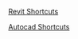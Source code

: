 [Revit Shortcuts](https://github.com/joao-manoel/arquitetura_config/blob/2ef2097c574d54a13b27421118bc8c09f51f9581/revit/OC_KeyboardShortcuts.xml)

[Autocad Shortcuts](https://github.com/joao-manoel/arquitetura_config/blob/2ef2097c574d54a13b27421118bc8c09f51f9581/revit/OC_KeyboardShortcuts.xml](https://github.com/joao-manoel/ARQ_CONFIG/blob/main/cad/acad.pgp)https://github.com/joao-manoel/ARQ_CONFIG/blob/main/cad/acad.pgp)


